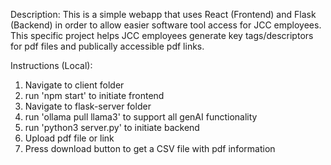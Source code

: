 Description: This is a simple webapp that uses React (Frontend) and Flask (Backend) in order to allow easier software tool access for JCC employees. This specific project helps JCC employees generate key tags/descriptors for pdf files and publically accessible pdf links.

Instructions (Local):
1. Navigate to client folder
2. run 'npm start' to initiate frontend
3. Navigate to flask-server folder
4. run 'ollama pull llama3' to support all genAI functionality
5. run 'python3 server.py' to initiate backend
6. Upload pdf file or link
7. Press download button to get a CSV file with pdf information
